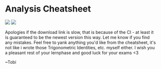 # Analysis Cheatsheet

[![](https://img.shields.io/badge/download-pdf-blue)](https://gitlab.avanis.xyz/tobi/analysis/-/jobs/artifacts/master/raw/zf.pdf?job=build ) [![](https://img.shields.io/gitlab/pipeline/tobi/analysis/master?gitlab_url=https%3A%2F%2Fgitlab.avanis.xyz)]()

Apologies if the download link is slow, that is because of the CI - at least it is guaranteed to be the newest version this way. Let me know if you find any mistakes. Feel free to yank anything you'd like from the cheatsheet, it's not like i wrote those Trigonometric Identities, etc. myself either. I wish you a pleasant rest of your lernphase and good luck for your exams <3

~Tobi

